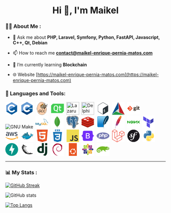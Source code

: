 <div id="header" align="center">
    <h1 align="center">Hi 👋, I'm Maikel</h1>
    <h3 align="center"></h3>
</div>





### 👨‍💻 About Me :

- 💬 Ask me about **PHP, Laravel, Symfony, Python, FastAPI, Javascript, C++, Qt, Debian**

- 📫 How to reach me **contact@maikel-enrique-pernia-matos.com**

- 🌱 I’m currently learning **Blockchain**

- 🌐 Website [https://maikel-enrique-pernia-matos.com](https://maikel-enrique-pernia-matos.com)


<div align="left">
    <h3>🔨 Languages and Tools:</h3>
    <div>
        <!-- desktop app development -->
        <img src="https://github.com/devicons/devicon/blob/master/icons/c/c-original.svg" title="C" **alt="C" width="40" height="40"/>&nbsp;
        <img src="https://github.com/devicons/devicon/blob/master/icons/cplusplus/cplusplus-original.svg" title="C++" **alt="C++" width="40" height="40"/>&nbsp;
        <img src="https://github.com/devicons/devicon/blob/master/icons/gcc/gcc-original.svg" title="GCC" **alt="GCC" width="40" height="40"/>&nbsp;
        <img src="https://github.com/devicons/devicon/blob/master/icons/qt/qt-original.svg" title="Qt" **alt="Qt" width="40" height="40"/>&nbsp;
        <img src="https://wiki.freepascal.org/images/f/fd/Lazarus-icons-lpr-proposal-bpsoftware.png" title="Lazarus" **alt="Lazarus" width="40" height="40"/>&nbsp;
        <img src="https://upload.wikimedia.org/wikipedia/en/b/b2/Embarcadero_Delphi_10.4_Sydney_Product_Logo_and_Icon.svg" title="Delphi" **alt="Delphi" width="40" height="40"/>&nbsp;
        <!-- command line -->
        <img src="https://github.com/devicons/devicon/blob/master/icons/bash/bash-original.svg" title="Bash" **alt="Bash" width="40" height="40"/>&nbsp;
        <img src="https://github.com/devicons/devicon/blob/master/icons/cmake/cmake-original.svg" title="Cmake" **alt="Cmake" width="40" height="40"/>&nbsp;
        <img src="https://github.com/devicons/devicon/blob/master/icons/git/git-original-wordmark.svg" title="Git" alt="Git" width="40" height="40"/>&nbsp;
        <img src="https://blog.desdelinux.net/wp-content/uploads/2022/11/gnu-make-1024x535.png.webp" title="GNU Make" alt="GNU Make" width="80" height="40"/>&nbsp;
        <!-- infrastructure -->
        <img src="https://github.com/devicons/devicon/blob/master/icons/mysql/mysql-original-wordmark.svg" title="MySQL" **alt="MySQL" width="40" height="40"/>&nbsp;
        <img src="https://github.com/devicons/devicon/blob/master/icons/mongodb/mongodb-original.svg" title="MySQL" **alt="MySQL" width="40" height="40"/>&nbsp;
        <img src="https://github.com/devicons/devicon/blob/master/icons/postgresql/postgresql-original.svg" title="Postgresql" **alt="Postgresql" width="40" height="40"/>&nbsp;
        <img src="https://github.com/devicons/devicon/blob/master/icons/redis/redis-original.svg" title="Redis" **alt="Redis" width="40" height="40"/>&nbsp;
        <img src="https://github.com/devicons/devicon/blob/master/icons/sqlite/sqlite-original.svg" title="SQLite" **alt="SQLite" width="40" height="40"/>&nbsp;
        <img src="https://github.com/devicons/devicon/blob/master/icons/apache/apache-original.svg" title="Apache" **alt="Apache" width="40" height="40"/>&nbsp;
        <img src="https://github.com/devicons/devicon/blob/master/icons/nginx/nginx-original.svg" title="Nginx" **alt="Nginx" width="40" height="40"/>&nbsp;
        <img src="https://github.com/devicons/devicon/blob/master/icons/terraform/terraform-original.svg" title="Terraform" **alt="Terraform" width="40" height="40"/>&nbsp;
        <img src="https://github.com/devicons/devicon/blob/master/icons/amazonwebservices/amazonwebservices-original-wordmark.svg" title="AWS" **alt="AWS" width="40" height="40"/>&nbsp;
        <img src="https://github.com/devicons/devicon/blob/master/icons/docker/docker-original.svg" title="Docker" **alt="Docker" width="40" height="40"/>&nbsp;
        <!-- web development -->
        <img src="https://github.com/devicons/devicon/blob/master/icons/html5/html5-original.svg" title="HTML5" **alt="HTML5" width="40" height="40"/>&nbsp;
        <img src="https://github.com/devicons/devicon/blob/master/icons/css3/css3-plain-wordmark.svg" title="CSS3" **alt="CSS3" width="40" height="40"/>&nbsp;
        <img src="https://github.com/devicons/devicon/blob/master/icons/javascript/javascript-original.svg" title="Javascript" **alt="Javascript" width="40" height="40"/>&nbsp;
        <img src="https://github.com/devicons/devicon/blob/master/icons/bootstrap/bootstrap-plain.svg" title="Bootstrap" **alt="Bootstrap" width="40" height="40"/>&nbsp;
        <img src="https://github.com/devicons/devicon/blob/master/icons/php/php-plain.svg" title="PHP" **alt="PHP" width="40" height="40"/>&nbsp;
        <img src="https://github.com/devicons/devicon/blob/master/icons/laravel/laravel-original.svg" title="Laravel" **alt="Laravel" width="40" height="40"/>&nbsp;
        <img src="https://github.com/devicons/devicon/blob/master/icons/symfony/symfony-original.svg" title="Symfony" **alt="Symfony" width="40" height="40"/>&nbsp;
        <img src="https://github.com/devicons/devicon/blob/master/icons/python/python-original.svg" title="Python" **alt="Python" width="40" height="40"/>&nbsp;
        <img src="https://github.com/devicons/devicon/blob/master/icons/fastapi/fastapi-original.svg" title="FastAPI" **alt="FastAPI" width="40" height="40"/>&nbsp;
        <img src="https://github.com/devicons/devicon/blob/master/icons/flask/flask-original.svg" title="Flask" **alt="Flask" width="40" height="40"/>&nbsp;
        <img src="https://github.com/devicons/devicon/blob/master/icons/django/django-plain.svg" title="Django" **alt="Django" width="40" height="40"/>&nbsp;
        <!-- os -->
        <img src="https://github.com/devicons/devicon/blob/master/icons/debian/debian-original.svg" title="Debian" **alt="Debian" width="40" height="40"/>&nbsp;
        <img src="https://github.com/devicons/devicon/blob/master/icons/ubuntu/ubuntu-plain.svg" title="Ubuntu" **alt="Ubuntu" width="40" height="40"/>&nbsp;
        <img src="https://github.com/devicons/devicon/blob/master/icons/centos/centos-original.svg" title="CentOS" **alt="CentOS" width="40" height="40"/>&nbsp;
        <img src="https://github.com/devicons/devicon/blob/master/icons/opensuse/opensuse-original.svg" title="OpenSuse" **alt="OpenSuse" width="40" height="40"/>&nbsp;
</div>

---

### 📊 My Stats :

[![GitHub Streak](http://github-readme-streak-stats.herokuapp.com?user=mpernia)](https://git.io/streak-stats)

![GitHub stats](https://github-readme-stats.vercel.app/api?username=mpernia&show_icons=true)

[![Top Langs](https://github-readme-stats.vercel.app/api/top-langs/?username=mpernia)](https://github.com/anuraghazra/github-readme-stats)
